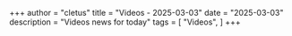 +++ 
author = "cletus"
title = "Videos - 2025-03-03"
date = "2025-03-03"
description = "Videos news for today"
tags = [
    "Videos",
]
+++

